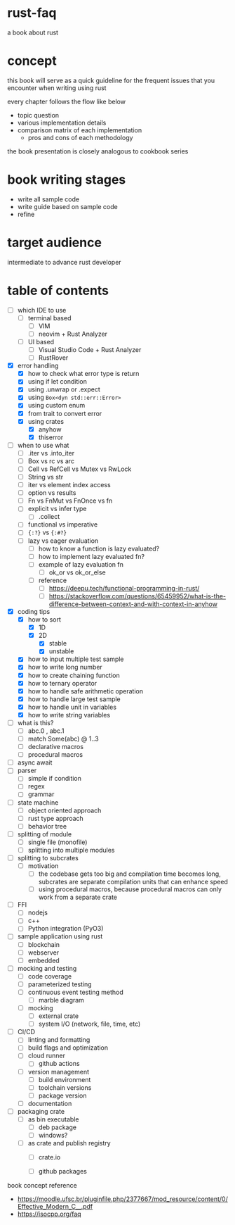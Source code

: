 # rust-faq
a book about rust

# concept
this book will serve as a quick guideline for the frequent issues that you encounter when writing using rust

every chapter follows the flow like below
- topic question
- various implementation details
- comparison matrix of each implementation
    - pros and cons of each methodology

 the book presentation is closely analogous to cookbook series

# book writing stages
- write all sample code
- write guide based on sample code
- refine

# target audience
intermediate to advance rust developer

# table of contents

- [ ] which IDE to use
    - [ ] terminal based
        - [ ] VIM
        - [ ] neovim + Rust Analyzer
    - [ ] UI based
        - [ ] Visual Studio Code + Rust Analyzer
        - [ ] RustRover
- [X] error handling
    - [X] how to check what error type is return
    - [X] using if let condition
    - [X] using .unwrap or .expect
    - [X] using `Box<dyn std::err::Error>`
    - [X] using custom enum
    - [X] from trait to convert error
    - [X] using crates
        - [X] anyhow
        - [X] thiserror
- [ ] when to use what
    - [ ] .iter vs .into_iter
    - [ ] Box vs rc vs arc
    - [ ] Cell vs RefCell vs Mutex vs RwLock
    - [ ] String vs str
    - [ ] iter vs element index access
    - [ ] option vs results
    - [ ] Fn vs FnMut vs FnOnce vs fn
    - [ ] explicit vs infer type
        - [ ] .collect
    - [ ] functional vs imperative
    - [ ] `{:?}` vs `{:#?}`
    - [ ] lazy vs eager evaluation
        - [ ] how to know a function is lazy evaluated?
        - [ ] how to implement lazy evaluated fn?
        - [ ] example of lazy evaluation fn
            - [ ] ok_or vs ok_or_else
        - [ ] reference
            - [ ] https://deepu.tech/functional-programming-in-rust/
            - [ ] https://stackoverflow.com/questions/65459952/what-is-the-difference-between-context-and-with-context-in-anyhow
- [X] coding tips
    - [X] how to sort
        - [X] 1D
        - [X] 2D
            - [X] stable
            - [X] unstable
    - [X] how to input multiple test sample
    - [X] how to write long number
    - [X] how to create chaining function
    - [X] how to ternary operator
    - [X] how to handle safe arithmetic operation
    - [X] how to handle large test sample
    - [X] how to handle unit in variables
    - [X] how to write string variables
- [ ] what is this?
    - [ ] abc.0 , abc.1
    - [ ] match Some(abc) @ 1..3
    - [ ] declarative macros
    - [ ] procedural macros
- [ ] async await
- [ ] parser
    - [ ] simple if condition
    - [ ] regex
    - [ ] grammar
- [ ] state machine
    - [ ] object oriented approach
    - [ ] rust type approach
    - [ ] behavior tree
- [ ] splitting of module
    - [ ] single file (monofile)
    - [ ] splitting into multiple modules
- [ ] splitting to subcrates
    - [ ] motivation
        - [ ] the codebase gets too big and compilation time becomes long, subcrates are separate compilation units that can enhance speed
        - [ ] using procedural macros, because procedural macros can only work from a separate crate
- [ ] FFI
    - [ ] nodejs
    - [ ] c++
    - [ ] Python integration (PyO3)
- [ ] sample application using rust
    - [ ] blockchain
    - [ ] webserver
    - [ ] embedded
- [ ] mocking and testing
    - [ ] code coverage
    - [ ] parameterized testing
    - [ ] continuous event testing method
        - [ ] marble diagram
    - [ ] mocking
        - [ ] external crate
        - [ ] system I/O (network, file, time, etc)
- [ ] CI/CD
    - [ ] linting and formatting
    - [ ] build flags and optimization
    - [ ] cloud runner
        - [ ] github actions
    - [ ] version management
        - [ ] build environment
        - [ ] toolchain versions
        - [ ] package version
    - [ ] documentation
- [ ] packaging crate
   - [ ] as bin executable
       - [ ] deb package
       - [ ] windows?
   - [ ] as crate and publish registry
        - [ ] crate.io
        - [ ] github packages


book concept reference
- https://moodle.ufsc.br/pluginfile.php/2377667/mod_resource/content/0/Effective_Modern_C__.pdf
- https://isocpp.org/faq
